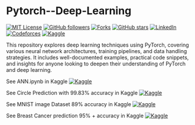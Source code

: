 # Pytorch--Deep-Learning
[![MIT License](https://img.shields.io/badge/license-MIT-green)](https://opensource.org/licenses/MIT)
[![GitHub followers](https://img.shields.io/github/followers/Habibur-02?label=Follow&style=social)](https://github.com/Habibur-02)
[![Forks](https://img.shields.io/github/forks/Habibur-02/Pytorch--Deep-Learning?style=social)](https://github.com/Habibur-02/Pytorch--Deep-Learning/network)
[![GitHub stars](https://img.shields.io/github/stars/Habibur-02/Pytorch--Deep-Learning?style=social)](https://github.com/Habibur-02/Pytorch--Deep-Learning/stargazers)
[![LinkedIn](https://img.shields.io/badge/LinkedIn-blue?logo=linkedin&logoColor=white&style=for-the-badge)](https://www.linkedin.com/in/habibur02/)
[![Codeforces](https://img.shields.io/badge/Codeforces-1f8acb?logo=codeforces&logoColor=white&style=for-the-badge)](https://codeforces.com/profile/habibur02)
[![Kaggle](https://img.shields.io/badge/Kaggle-Notebook-006400?logo=kaggle&logoColor=white&style=for-the-badge)](https://www.kaggle.com/code/habibur02/ann-with-pytorch)



This repository explores deep learning techniques using PyTorch, covering various neural network architectures, training pipelines, and data handling strategies. It includes well-documented examples, practical code snippets, and insights for anyone looking to deepen their understanding of PyTorch and deep learning.

See ANN.ipynb in Kaggle [![Kaggle](https://img.shields.io/badge/Kaggle-Notebook-006400?logo=kaggle&logoColor=white&style=for-the-badge)](https://www.kaggle.com/code/habibur02/ann-with-pytorch)

See Circle Prediction with 99.83% accuracy in Kaggle [![Kaggle](https://img.shields.io/badge/Kaggle-Notebook-006400?logo=kaggle&logoColor=white&style=for-the-badge)](https://www.kaggle.com/code/habibur02/ann-for-circle-with-99-83-accuracy)


See MNIST image Dataset 89% accuracy in Kaggle [![Kaggle](https://img.shields.io/badge/Kaggle-Notebook-006400?logo=kaggle&logoColor=white&style=for-the-badge)](https://www.kaggle.com/code/habibur02/image-classifier-fashion-mnist)


See Breast Cancer prediction 95% +  accuracy in Kaggle [![Kaggle](https://img.shields.io/badge/Kaggle-Notebook-006400?logo=kaggle&logoColor=white&style=for-the-badge)](https://www.kaggle.com/code/habibur02/breast-cancer-prediction-with-pytorch)

